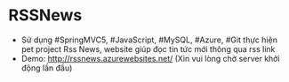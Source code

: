 # RSSNews

- Sử dụng #SpringMVC5, #JavaScript, #MySQL, #Azure, #Git thực hiện pet project Rss News, website giúp đọc tin tức mới thông qua rss link
- Demo: http://rssnews.azurewebsites.net/ (Xin vui lòng chờ server khởi động lần đầu)